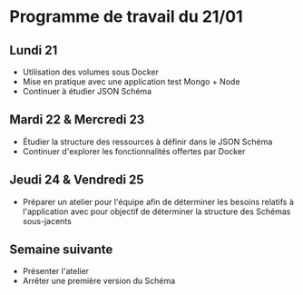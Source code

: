# Programme de travail du 21/01

## Lundi 21

- Utilisation des volumes sous Docker 
- Mise en pratique avec une application test Mongo + Node
- Continuer à étudier JSON Schéma

## Mardi 22 & Mercredi 23
- Étudier la structure des ressources à définir dans le JSON Schéma
- Continuer d'explorer les fonctionnalités offertes par Docker


## Jeudi 24 & Vendredi 25

- Préparer un atelier pour l'équipe afin de déterminer les besoins relatifs à l'application avec pour objectif de déterminer la structure des Schémas sous-jacents

## Semaine suivante
- Présenter l'atelier
- Arrêter une première version du Schéma
 
